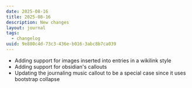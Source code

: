 ```yaml
---
date: 2025-08-16
title: 2025-08-16
description: New changes
layout: journal
tags:
  - changelog
uuid: 9e880c4d-73c3-436e-b016-3abc8b7ca039
---
```


- Adding support for images inserted into entries in a wikilink style
- Adding support for obsidian's callouts
- Updating the journaling music callout to be a special case since it uses bootstrap collapse
